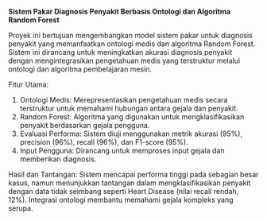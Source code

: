 **Sistem Pakar Diagnosis Penyakit Berbasis Ontologi dan Algoritma Random Forest**

Proyek ini bertujuan mengembangkan model sistem pakar untuk diagnosis penyakit yang memanfaatkan ontologi medis dan algoritma Random Forest. Sistem ini dirancang untuk meningkatkan akurasi diagnosis penyakit dengan mengintegrasikan pengetahuan medis yang terstruktur melalui ontologi dan algoritma pembelajaran mesin.

Fitur Utama:
1. Ontologi Medis: Merepresentasikan pengetahuan medis secara terstruktur untuk memahami hubungan antara gejala dan penyakit.
2. Random Forest: Algoritma yang digunakan untuk mengklasifikasikan penyakit berdasarkan gejala pengguna.
3. Evaluasi Performa: Sistem diuji menggunakan metrik akurasi (95%), precision (96%), recall (96%), dan F1-score (95%).
4. Input Pengguna: Dirancang untuk memproses input gejala dan memberikan diagnosis.
   
Hasil dan Tantangan:
Sistem mencapai performa tinggi pada sebagian besar kasus, namun menunjukkan tantangan dalam mengklasifikasikan penyakit dengan data tidak seimbang seperti Heart Disease (nilai recall rendah, 12%).
Integrasi ontologi membantu memahami gejala kompleks yang serupa.
